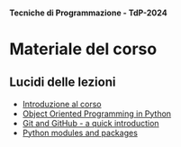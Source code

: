 #### Tecniche di Programmazione - TdP-2024
# Materiale del corso

## Lucidi delle lezioni

- [Introduzione al corso](./slide/intro_2024.pdf)
- [Object Oriented Programming in Python](./slide/py_oop.pdf)
- [Git and GitHub - a quick introduction](./slide/git_github.pdf)
- [Python modules and packages](./slide/py_modules.pdf)